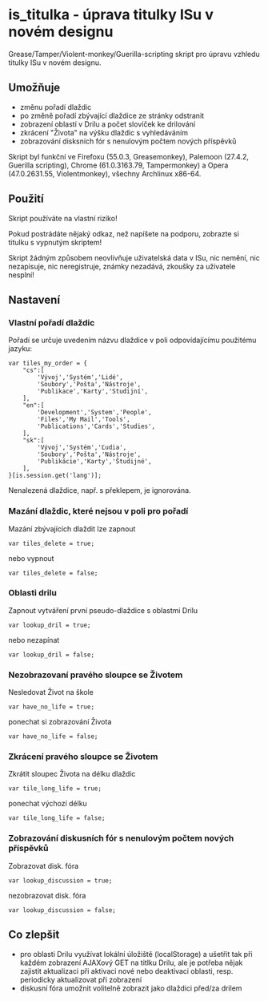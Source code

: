 # is_titulka - úprava titulky ISu v novém designu

Grease/Tamper/Violent-monkey/Guerilla-scripting skript pro úpravu vzhledu titulky ISu v novém designu.


## Umožňuje

* změnu pořadí dlaždic
* po změně pořadí zbývající dlaždice ze stránky odstranit
* zobrazení oblastí v Drilu a počet slovíček ke drilování
* zkrácení "Života" na výšku dlaždic s vyhledáváním
* zobrazování disksních fór s nenulovým počtem nových příspěvků

Skript byl funkční ve Firefoxu (55.0.3, Greasemonkey), Palemoon (27.4.2, Guerilla scripting), Chrome (61.0.3163.79, Tampermonkey) a Opera (47.0.2631.55, Violentmonkey), všechny Archlinux x86-64.


## Použití

Skript používáte na vlastní riziko!

Pokud postrádáte nějaký odkaz, než napíšete na podporu, zobrazte si titulku s vypnutým skriptem!

Skript žádným způsobem neovlivňuje uživatelská data v ISu, nic nemění, nic nezapisuje, nic neregistruje, známky nezadává, zkoušky za uživatele nesplní!


## Nastavení

### Vlastní pořadí dlaždic

Pořadí se určuje uvedením názvu dlaždice v poli odpovídajícímu použitému jazyku:

	var tiles_my_order = {
		"cs":[
			'Vývoj','Systém','Lidé',
			'Soubory','Pošta','Nástroje',
			'Publikace','Karty','Studijní',
		],
		"en":[
			'Development','System','People',
			'Files','My Mail','Tools',
			'Publications','Cards','Studies',
		],
		"sk":[
			'Vývoj','Systém','Ľudia',
			'Soubory','Pošta','Nástroje',
			'Publikácie','Karty','Študijné',
		],
	}[is.session.get('lang')];

Nenalezená dlaždice, např. s překlepem, je ignorována.

### Mazání dlaždic, které nejsou v poli pro pořadí

Mazání zbývajících dlaždit lze zapnout

	var tiles_delete = true;

nebo vypnout

	var tiles_delete = false;

### Oblasti drilu

Zapnout vytváření první pseudo-dlaždice s oblastmi Drilu

	var lookup_dril = true;

nebo nezapínat

	var lookup_dril = false;

### Nezobrazovaní pravého sloupce se Životem

Nesledovat Život na škole

	var have_no_life = true;

ponechat si zobrazování Života

	var have_no_life = false;

### Zkrácení pravého sloupce se Životem

Zkrátit sloupec Života na délku dlaždic

	var tile_long_life = true;

ponechat výchozí délku

	var tile_long_life = false;

### Zobrazování diskusních fór s nenulovým počtem nových příspěvků

Zobrazovat disk. fóra

	var lookup_discussion = true;

nezobrazovat disk. fóra

	var lookup_discussion = false;


## Co zlepšit

* pro oblasti Drilu využívat lokální úložiště (localStorage) a ušetřit tak při každém zobrazení AJAXový GET na titlku Drilu, ale je potřeba nějak zajistit aktualizaci při aktivaci nové nebo deaktivaci oblasti, resp. periodicky aktualizovat při zobrazení
* diskusní fóra umožnit volitelně zobrazit jako dlaždici před/za drilem

